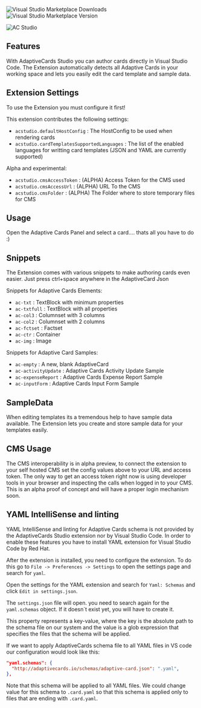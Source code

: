 ![Visual Studio Marketplace Downloads](https://img.shields.io/visual-studio-marketplace/d/asseco.assecoadaptivecardsstudiobeta)
![Visual Studio Marketplace Version](https://img.shields.io/visual-studio-marketplace/v/asseco.assecoadaptivecardsstudiobeta)

![AC Studio ](https://madewithcards.blob.core.windows.net/uploads/29bb3d02-2158-40b8-8420-4dd1f15da34c-acstudio.png)

## Features

With AdaptiveCards Studio you can author cards directly in Visual Studio Code. The Extension automatically detects all Adaptive Cards in your working space and lets you easily edit the card template and sample data.

## Extension Settings

To use the Extension you must configure it first!

This extension contributes the following settings:

-   `acstudio.defaultHostConfig`  : The HostConfig to be used when rendering cards
-   `acstudio.cardTemplatesSupportedLanguages`  : The list of the enabled languages for writting card templates (JSON and YAML are currently supported)

Alpha and experimental:
-   `acstudio.cmsAccessToken`  : (ALPHA) Access Token for the CMS used
-   `acstudio.cmsAccessUrl`  : (ALPHA) URL To the CMS
-   `acstudio.cmsFolder`  : (ALPHA) The Folder where to store temporary files for CMS

## Usage

Open the Adaptive Cards Panel and select a card.... thats all you have to do :)

## Snippets

The Extension comes with various snippets to make authoring cards even easier. Just press ctrl+space anywhere in the AdaptiveCard Json

Snippets for Adaptive Cards Elements:
-   `ac-txt`  : TextBlock with minimum properties
-   `ac-txtfull`  : TextBlock with all properties
-   `ac-col3`  : Columnset with 3 columns
-   `ac-col2`  : Columnset with 2 columns
-   `ac-fctset`  : Factset
-   `ac-ctr`  : Container
-   `ac-img`  : Image

Snippets for Adaptive Card Samples:
-   `ac-empty`  : A new, blank AdaptiveCard
-   `ac-activityUpdate`  : Adaptive Cards Activity Update Sample
-   `ac-expenseReport`  : Adaptive Cards Expense Report Sample
-   `ac-inputForm`  : Adaptive Cards Input Form Sample


## SampleData

When editing templates its a tremendous help to have sample data available. The Extension lets you create and store sample data for your templates easily.

## CMS Usage

The CMS interoperability is in alpha preview, to connect the extension to your self hosted CMS set the config values above to your URL and access token. The only way to get an access token right now is using developer tools in your browser and inspecting the calls when logged in to your CMS. This is an alpha proof of concept and will have a proper login mechanism soon.

## YAML IntelliSense and linting

YAML IntelliSense and linting for Adaptive Cards schema is not provided by the AdaptiveCards Studio extension nor by Visual Studio Code. In order to enable these features you have to install YAML extension for Visual Studio Code by Red Hat.

After the extension is installed, you need to configure the extension. To do this go to `File -> Preferences -> Settings` to open the settings page and search for `yaml`.

Open the settings for the YAML extension and search for `Yaml: Schemas` and click `Edit in settings.json`.

The `settings.json` file will open. you need to search again for the `yaml.schemas` object. If it doesn´t exist yet, you will have to create it.

This property represents a key-value, where the key is the absolute path to the schema file on our system and the value is a glob expression that specifies the files that the schema will be applied.

If we want to apply AdaptiveCards schema file to all YAML files in VS code our configuration would look like this:
```json
"yaml.schemas": {
  "http://adaptivecards.io/schemas/adaptive-card.json": ".yaml",
},
```

Note that this schema will be applied to all YAML files. We could change value for this schema to `.card.yaml` so that this schema is applied only to files that are ending with `.card.yaml`.